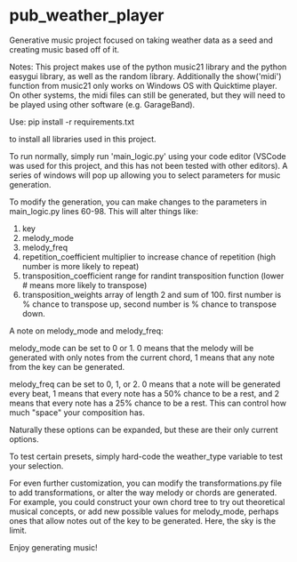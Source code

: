 # pub_weather_player

Generative music project focused on taking weather data as a seed and creating music based off of it.

Notes:
This project makes use of the python music21 library and the python easygui library, as well as the random library. 
Additionally the show('midi') function from music21 only works on Windows OS with Quicktime player. On other systems, the midi files can still be generated, but they will need to be played using other software (e.g. GarageBand).

Use:
pip install -r requirements.txt

to install all libraries used in this project. 

To run normally, simply run 'main_logic.py' using your code editor (VSCode was used for this project, and this has not been tested with other editors). A series of windows will pop up allowing you to select parameters for music generation.

To modify the generation, you can make changes to the parameters in main_logic.py lines 60-98. This will alter things like:

1. key
2. melody_mode                                 
3. melody_freq                                 
4. repetition_coefficient                      multiplier to increase chance of repetition (high number is more likely to repeat)
5. transposition_coefficient                   range for randint transposition function (lower # means more likely to transpose)
6. transposition_weights                       array of length 2 and sum of 100. first number is % chance to transpose up, second number is % chance to transpose down.

A note on melody_mode and melody_freq:

melody_mode can be set to 0 or 1. 0 means that the melody will be generated with only notes from the current chord, 1 means that any note from the key can be generated. 

melody_freq can be set to 0, 1, or 2. 0 means that a note will be generated every beat, 1 means that every note has a 50% chance to be a rest, and 2 means that every note has a 25% chance to be a rest. This can control how much "space" your composition has. 

Naturally these options can be expanded, but these are their only current options. 

To test certain presets, simply hard-code the weather_type variable to test your selection.

For even further customization, you can modify the transformations.py file to add transformations, or alter the way melody or chords are generated. For example, you could construct your own chord tree to try out theoretical musical concepts, or add new possible values for melody_mode, perhaps ones that allow notes out of the key to be generated. Here, the sky is the limit. 

Enjoy generating music!

